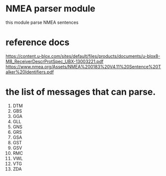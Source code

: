 # NMEA parser module
this module parse NMEA sentences
# reference docs
<https://content.u-blox.com/sites/default/files/products/documents/u-blox8-M8_ReceiverDescrProtSpec_UBX-13003221.pdf>
<https://www.nmea.org/Assets/NMEA%200183%20V4.11%20Sentence%20Talker%20Identifiers.pdf>
# the list of messages that can parse.
1. DTM
2. GBS
3. GGA
4. GLL
5. GNS
6. GRS
7. GSA
8. GST
9. GSV
10. RMC
11. VWL
12. VTG
13. ZDA

